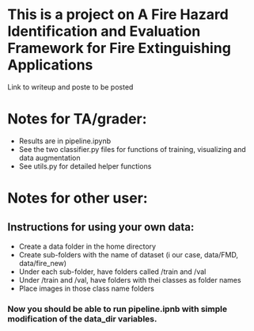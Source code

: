 # This is a project on A Fire Hazard Identification and Evaluation Framework for Fire Extinguishing Applications
Link to writeup and poste to be posted 


# Notes for TA/grader: 
- Results are in pipeline.ipynb
- See the two classifier.py files for functions of training, visualizing and data augmentation
- See utils.py for detailed helper functions

# Notes for other user: 
## Instructions for using your own data: 
- Create a data folder in the home directory
- Create sub-folders with the name of dataset (i our case, data/FMD, data/fire_new) 
- Under each sub-folder, have folders called /train and /val
- Under /train and /val, have folders with thei classes as folder names
- Place images in those class name folders 

### Now you should be able to run pipeline.ipnb with simple modification of the data_dir variables.
